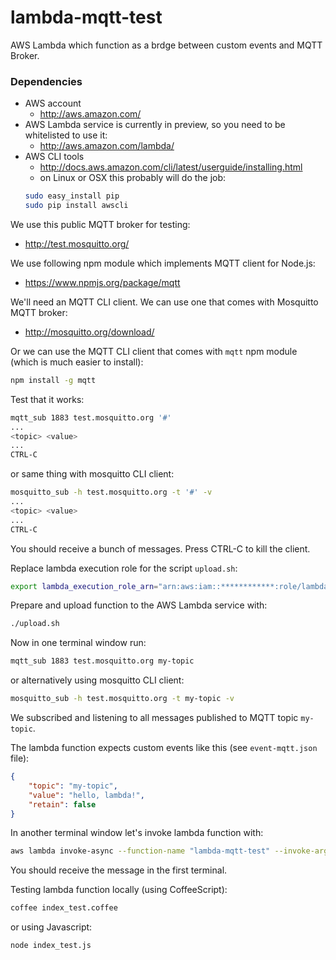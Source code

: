 # lambda-mqtt-test

AWS Lambda which function as a brdge between custom events and MQTT Broker.

### Dependencies

- AWS account
    - http://aws.amazon.com/
- AWS Lambda service is currently in preview, so you need to be whitelisted to use it:
    - http://aws.amazon.com/lambda/
- AWS CLI tools
    - http://docs.aws.amazon.com/cli/latest/userguide/installing.html
    - on Linux or OSX this probably will do the job:
    ``` bash
    sudo easy_install pip
    sudo pip install awscli
    ```


We use this public MQTT broker for testing:
- http://test.mosquitto.org/

We use following npm module which implements MQTT client for Node.js:
- https://www.npmjs.org/package/mqtt

We'll need an MQTT CLI client.
We can use one that comes with Mosquitto MQTT broker:
- http://mosquitto.org/download/

Or we can use the MQTT CLI client that comes with `mqtt` npm module (which is much easier to install):

``` bash
npm install -g mqtt
```

Test that it works:

``` bash
mqtt_sub 1883 test.mosquitto.org '#'
...
<topic> <value>
...
CTRL-C
```

or same thing with mosquitto CLI client:

``` bash
mosquitto_sub -h test.mosquitto.org -t '#' -v
...
<topic> <value>
...
CTRL-C
```

You should receive a bunch of messages. Press CTRL-C to kill the client.



Replace lambda execution role for the script `upload.sh`:

``` bash
export lambda_execution_role_arn="arn:aws:iam::************:role/lambda_exec_role"
```

Prepare and upload function to the AWS Lambda service with:

``` bash
./upload.sh
```

Now in one terminal window run:

``` bash
mqtt_sub 1883 test.mosquitto.org my-topic
```

or alternatively using mosquitto CLI client:

``` bash
mosquitto_sub -h test.mosquitto.org -t my-topic -v
```


We subscribed and listening to all messages published to MQTT topic `my-topic`. 


The lambda function expects custom events like this (see `event-mqtt.json` file):

``` json
{
    "topic": "my-topic",
    "value": "hello, lambda!",
    "retain": false
}
```

In another terminal window let's invoke lambda function with:

``` bash
aws lambda invoke-async --function-name "lambda-mqtt-test" --invoke-args event-mqtt.json
```

You should receive the message in the first terminal.

Testing lambda function locally (using CoffeeScript):

``` bash
coffee index_test.coffee
```

or using Javascript:

``` bash
node index_test.js
```
